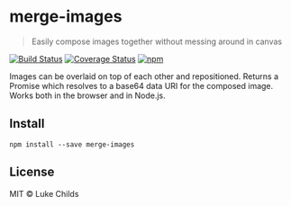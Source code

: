 # merge-images

> Easily compose images together without messing around in canvas

[![Build Status](https://travis-ci.org/lukechilds/merge-images.svg?branch=master)](https://travis-ci.org/lukechilds/merge-images)
[![Coverage Status](https://coveralls.io/repos/github/lukechilds/merge-images/badge.svg?branch=master)](https://coveralls.io/github/lukechilds/merge-images?branch=master)
[![npm](https://img.shields.io/npm/v/merge-images.svg)](https://www.npmjs.com/package/merge-images)

Images can be overlaid on top of each other and repositioned. Returns a Promise which resolves to a base64 data URI for the composed image. Works both in the browser and in Node.js.

## Install

```shell
npm install --save merge-images
```

## License

MIT © Luke Childs
